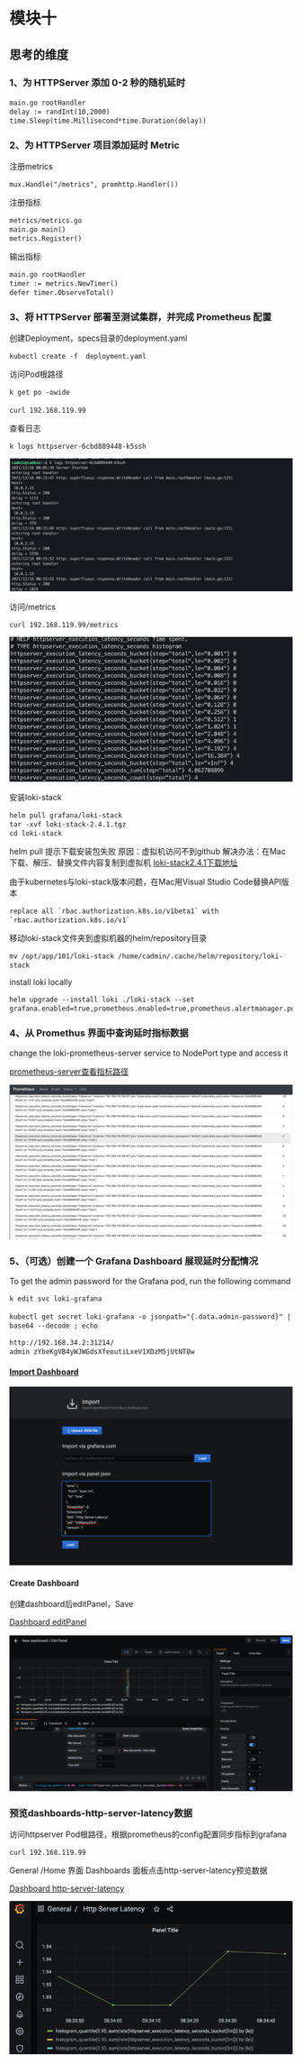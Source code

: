 

# 模块十

## 思考的维度
### 1、为 HTTPServer 添加 0-2 秒的随机延时
```
main.go rootHandler 
delay := randInt(10,2000)
time.Sleep(time.Millisecond*time.Duration(delay))
```

### 2、为 HTTPServer 项目添加延时 Metric
注册metrics
```
mux.Handle("/metrics", promhttp.Handler())
```
注册指标
```
metrics/metrics.go 
main.go main() 
metrics.Register()
```
输出指标
```
main.go rootHandler
timer := metrics.NewTimer()
defer timer.ObserveTotal()
```

###  3、将 HTTPServer 部署至测试集群，并完成 Prometheus 配置
创建Deployment，specs目录的deployment.yaml
```
kubectl create -f  deployment.yaml
```

访问Pod根路径
```
k get po -owide

curl 192.168.119.99
```
查看日志
```
k logs httpserver-6cbd889448-k5ssh
```
![alt Pod log](images/httpserver-pod-log.png)

访问/metrics

```
curl 192.168.119.99/metrics
```
![alt  Pod metrics](images/httpserver-pod-metrics.png)



安装loki-stack
```
helm pull grafana/loki-stack
tar -xvf loki-stack-2.4.1.tgz
cd loki-stack
```
helm pull 提示下载安装包失败 
原因：虚拟机访问不到github
解决办法：在Mac下载、解压、替换文件内容复制到虚拟机
[loki-stack2.4.1下载地址](https://objects.githubusercontent.com/github-production-release-asset-2e65be/289034413/22b0f100-b6fb-11eb-9e92-293091ef64e0?X-Amz-Algorithm=AWS4-HMAC-SHA256&X-Amz-Credential=AKIAIWNJYAX4CSVEH53A%2F20211213%2Fus-east-1%2Fs3%2Faws4_request&X-Amz-Date=20211213T095207Z&X-Amz-Expires=300&X-Amz-Signature=)

由于kubernetes与loki-stack版本问题，在Mac用Visual Studio Code替换API版本
```
replace all `rbac.authorization.k8s.io/v1beta1` with `rbac.authorization.k8s.io/v1`
```

移动loki-stack文件夹到虚拟机器的helm/repository目录
```
mv /opt/app/101/loki-stack /home/cadmin/.cache/helm/repository/loki-stack
```

install loki locally
```
helm upgrade --install loki ./loki-stack --set grafana.enabled=true,prometheus.enabled=true,prometheus.alertmanager.persistentVolume.enabled=false,prometheus.server.persistentVolume.enabled=false
```

###  4、从 Promethus 界面中查询延时指标数据
change the loki-prometheus-server service to NodePort type and access it

[prometheus-server查看指标路径](http://192.168.34.2:31185/graph?g0.range_input=1h&g0.expr=httpserver_execution_latency_seconds_bucket&g0.tab=1)


![alt httpserver_execution_latency_seconds_bucket](images/prometheus_latency_seconds_bucket.png)
###  5、（可选）创建一个 Grafana Dashboard 展现延时分配情况

To get the admin password for the Grafana pod, run the following command

```
k edit svc loki-grafana

kubectl get secret loki-grafana -o jsonpath="{.data.admin-password}" | base64 --decode ; echo
```

```
http://192.168.34.2:31214/
admin zYbeKgVB4yWJWGdsXfeoutiLxeV1XDzM5jUtNTOw
```

#### [Import Dashboard](http://192.168.34.2:31214/dashboard/import)

![alt dashboard-httpserver-latency](images/dashboard-httpserver-latency-import.png)

#### Create Dashboard
创建dashboard后editPanel，Save

[Dashboard editPanel](http://192.168.34.2:31214/dashboard/new?editPanel=2&orgId=1)

![alt dashboard-httpserver-latency-editPanel](images/dashboard-httpserver-latency-editPanel.png)


### 预览dashboards-http-server-latency数据

访问httpserver Pod根路径，根据prometheus的config配置同步指标到grafana
```
curl 192.168.119.99
```
General /Home 界面 Dashboards 面板点击http-server-latency预览数据

[Dashboard http-server-latency](http://192.168.34.2:31214/d/mWgwgx5nz/http-server-latency?orgId=1)

![alt dashboard-httpserver-latency](images/dashboard-httpserver-latency.png)








